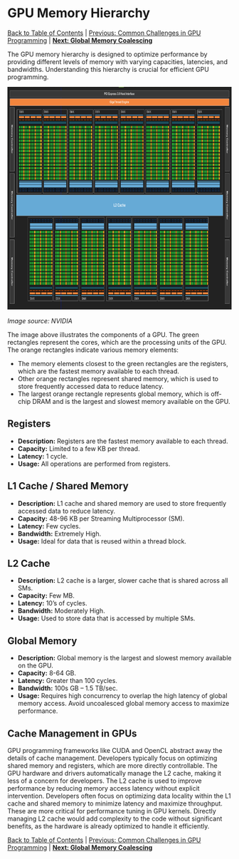 # GPU Memory Hierarchy
[Back to Table of Contents](../../Readme.md) | [Previous: Common Challenges in GPU Programming](2.common-challenges.md) | **[Next: Global Memory Coalescing](4.global-memory-coalescing.md)**

The GPU memory hierarchy is designed to optimize performance by providing different levels of memory with varying capacities, latencies, and bandwidths. Understanding this hierarchy is crucial for efficient GPU programming.

<img src="./imgs/gpu-mem.png" alt="memory-hierarchy" style="height: 500px;">

*Image source: NVIDIA*

The image above illustrates the components of a GPU. The green rectangles represent the cores, which are the processing units of the GPU. The orange rectangles indicate various memory elements:

- The memory elements closest to the green rectangles are the registers, which are the fastest memory available to each thread.
- Other orange rectangles represent shared memory, which is used to store frequently accessed data to reduce latency.
- The largest orange rectangle represents global memory, which is off-chip DRAM and is the largest and slowest memory available on the GPU.


## Registers
- **Description:** Registers are the fastest memory available to each thread.
- **Capacity:** Limited to a few KB per thread.
- **Latency:** 1 cycle.
- **Usage:** All operations are performed from registers.

## L1 Cache / Shared Memory
- **Description:** L1 cache and shared memory are used to store frequently accessed data to reduce latency.
- **Capacity:** 48-96 KB per Streaming Multiprocessor (SM).
- **Latency:** Few cycles.
- **Bandwidth:** Extremely High.
- **Usage:** Ideal for data that is reused within a thread block.

## L2 Cache
- **Description:** L2 cache is a larger, slower cache that is shared across all SMs.
- **Capacity:** Few MB.
- **Latency:** 10’s of cycles.
- **Bandwidth:** Moderately High.
- **Usage:** Used to store data that is accessed by multiple SMs.

## Global Memory
- **Description:** Global memory is the largest and slowest memory available on the GPU.
- **Capacity:** 8-64 GB.
- **Latency:** Greater than 100 cycles.
- **Bandwidth:** 100s GB – 1.5 TB/sec.
- **Usage:** Requires high concurrency to overlap the high latency of global memory access. Avoid uncoalesced global memory access to maximize performance.



## Cache Management in GPUs

GPU programming frameworks like CUDA and OpenCL abstract away the details of cache management. Developers typically focus on optimizing shared memory and registers, which are more directly controllable. The GPU hardware and drivers automatically manage the L2 cache, making it less of a concern for developers. The L2 cache is used to improve performance by reducing memory access latency without explicit intervention. Developers often focus on optimizing data locality within the L1 cache and shared memory to minimize latency and maximize throughput. These are more critical for performance tuning in GPU kernels. Directly managing L2 cache would add complexity to the code without significant benefits, as the hardware is already optimized to handle it efficiently.


[Back to Table of Contents](../../Readme.md) | [Previous: Common Challenges in GPU Programming](2.common-challenges.md) | **[Next: Global Memory Coalescing](4.global-memory-coalescing.md)**